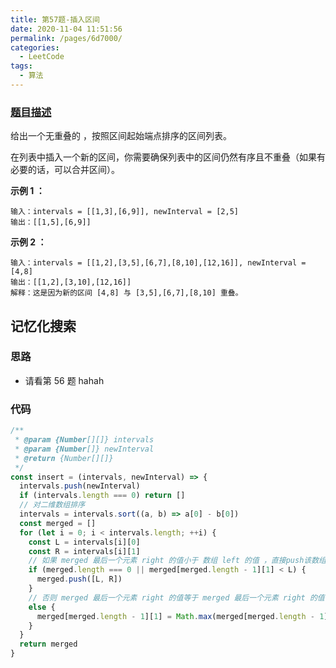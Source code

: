 ```yaml
---
title: 第57题-插入区间
date: 2020-11-04 11:51:56
permalink: /pages/6d7000/
categories:
  - LeetCode
tags:
  - 算法
---
```


### [题目描述](https://leetcode-cn.com/problems/insert-interval/)

给出一个无重叠的 ，按照区间起始端点排序的区间列表。

在列表中插入一个新的区间，你需要确保列表中的区间仍然有序且不重叠（如果有必要的话，可以合并区间）。

**示例 1 ：**

```
输入：intervals = [[1,3],[6,9]], newInterval = [2,5]
输出：[[1,5],[6,9]]
```

<!-- more -->

**示例 2 ：**

```
输入：intervals = [[1,2],[3,5],[6,7],[8,10],[12,16]], newInterval = [4,8]
输出：[[1,2],[3,10],[12,16]]
解释：这是因为新的区间 [4,8] 与 [3,5],[6,7],[8,10] 重叠。
```

## 记忆化搜索

### 思路

- 请看第 56 题 hahah

### 代码

```JavaScript
/**
 * @param {Number[][]} intervals
 * @param {Number[]} newInterval
 * @return {Number[][]}
 */
const insert = (intervals, newInterval) => {
  intervals.push(newInterval)
  if (intervals.length === 0) return []
  // 对二维数组排序
  intervals = intervals.sort((a, b) => a[0] - b[0])
  const merged = []
  for (let i = 0; i < intervals.length; ++i) {
    const L = intervals[i][0]
    const R = intervals[i][1]
    // 如果 merged 最后一个元素 right 的值小于 数组 left 的值 ，直接push该数组
    if (merged.length === 0 || merged[merged.length - 1][1] < L) {
      merged.push([L, R])
    }
    // 否则 merged 最后一个元素 right 的值等于 merged 最后一个元素 right 的值与数组的 right 的最大值
    else {
      merged[merged.length - 1][1] = Math.max(merged[merged.length - 1][1], R)
    }
  }
  return merged
}
```
